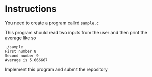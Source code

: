 # Instructions

You need to create a program called `sample.c`

This program should read two inputs from the user and then print the
average like so

    ./sample
    First number 8
    Second number 9
    Average is 5.666667
    
Implement this program and submit the repository

